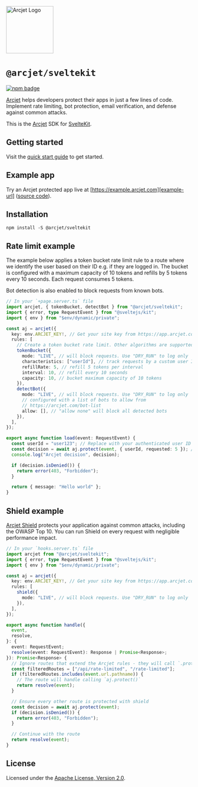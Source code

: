 <a href="https://arcjet.com" target="_arcjet-home">
  <picture>
    <source media="(prefers-color-scheme: dark)" srcset="https://arcjet.com/logo/arcjet-dark-lockup-voyage-horizontal.svg">
    <img src="https://arcjet.com/logo/arcjet-light-lockup-voyage-horizontal.svg" alt="Arcjet Logo" height="128" width="auto">
  </picture>
</a>

# `@arcjet/sveltekit`

<p>
  <a href="https://www.npmjs.com/package/@arcjet/sveltekit">
    <picture>
      <source media="(prefers-color-scheme: dark)" srcset="https://img.shields.io/npm/v/%40arcjet%2Fsveltekit?style=flat-square&label=%E2%9C%A6Aj&labelColor=000000&color=5C5866">
      <img alt="npm badge" src="https://img.shields.io/npm/v/%40arcjet%2Fsveltekit?style=flat-square&label=%E2%9C%A6Aj&labelColor=ECE6F0&color=ECE6F0">
    </picture>
  </a>
</p>

[Arcjet][arcjet] helps developers protect their apps in just a few lines of
code. Implement rate limiting, bot protection, email verification, and defense
against common attacks.

This is the [Arcjet][arcjet] SDK for [SvelteKit][sveltekit].

## Getting started

Visit the [quick start guide][quick-start] to get started.

## Example app

Try an Arcjet protected app live at [https://example.arcjet.com][example-url]
([source code][example-source]).

## Installation

```shell
npm install -S @arcjet/sveltekit
```

## Rate limit example

The example below applies a token bucket rate limit rule to a route where we
identify the user based on their ID e.g. if they are logged in. The bucket is
configured with a maximum capacity of 10 tokens and refills by 5 tokens every 10
seconds. Each request consumes 5 tokens.

Bot detection is also enabled to block requests from known bots.

```ts
// In your `+page.server.ts` file
import arcjet, { tokenBucket, detectBot } from "@arcjet/sveltekit";
import { error, type RequestEvent } from "@sveltejs/kit";
import { env } from "$env/dynamic/private";

const aj = arcjet({
  key: env.ARCJET_KEY!, // Get your site key from https://app.arcjet.com
  rules: [
    // Create a token bucket rate limit. Other algorithms are supported.
    tokenBucket({
      mode: "LIVE", // will block requests. Use "DRY_RUN" to log only
      characteristics: ["userId"], // track requests by a custom user ID
      refillRate: 5, // refill 5 tokens per interval
      interval: 10, // refill every 10 seconds
      capacity: 10, // bucket maximum capacity of 10 tokens
    }),
    detectBot({
      mode: "LIVE", // will block requests. Use "DRY_RUN" to log only
      // configured with a list of bots to allow from
      // https://arcjet.com/bot-list
      allow: [], // "allow none" will block all detected bots
    }),
  ],
});

export async function load(event: RequestEvent) {
  const userId = "user123"; // Replace with your authenticated user ID
  const decision = await aj.protect(event, { userId, requested: 5 }); // Deduct 5 tokens from the bucket
  console.log("Arcjet decision", decision);

  if (decision.isDenied()) {
    return error(403, "Forbidden");
  }

  return { message: "Hello world" };
}
```

## Shield example

[Arcjet Shield][shield-concepts-docs] protects your application against common
attacks, including the OWASP Top 10. You can run Shield on every request with
negligible performance impact.

```ts
// In your `hooks.server.ts` file
import arcjet from "@arcjet/sveltekit";
import { error, type RequestEvent } from "@sveltejs/kit";
import { env } from "$env/dynamic/private";

const aj = arcjet({
  key: env.ARCJET_KEY!, // Get your site key from https://app.arcjet.com
  rules: [
    shield({
      mode: "LIVE", // will block requests. Use "DRY_RUN" to log only
    }),
  ],
});

export async function handle({
  event,
  resolve,
}: {
  event: RequestEvent;
  resolve(event: RequestEvent): Response | Promise<Response>;
}): Promise<Response> {
  // Ignore routes that extend the Arcjet rules - they will call `.protect` themselves
  const filteredRoutes = ["/api/rate-limited", "/rate-limited"];
  if (filteredRoutes.includes(event.url.pathname)) {
    // The route will handle calling `aj.protect()`
    return resolve(event);
  }

  // Ensure every other route is protected with shield
  const decision = await aj.protect(event);
  if (decision.isDenied()) {
    return error(403, "Forbidden");
  }

  // Continue with the route
  return resolve(event);
}
```

## License

Licensed under the [Apache License, Version 2.0][apache-license].

[arcjet]: https://arcjet.com
[sveltekit]: https://kit.svelte.dev/
[example-url]: https://example.arcjet.com
[quick-start]: https://docs.arcjet.com/get-started/sveltekit
[example-source]: https://github.com/arcjet/arcjet-js-example
[shield-concepts-docs]: https://docs.arcjet.com/shield/concepts
[apache-license]: http://www.apache.org/licenses/LICENSE-2.0
